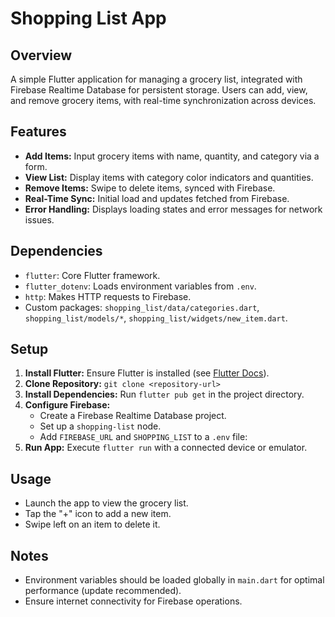 # Shopping List App

## Overview
A simple Flutter application for managing a grocery list, integrated with Firebase Realtime Database for persistent storage. Users can add, view, and remove grocery items, with real-time synchronization across devices.

## Features
- **Add Items:** Input grocery items with name, quantity, and category via a form.
- **View List:** Display items with category color indicators and quantities.
- **Remove Items:** Swipe to delete items, synced with Firebase.
- **Real-Time Sync:** Initial load and updates fetched from Firebase.
- **Error Handling:** Displays loading states and error messages for network issues.

## Dependencies
- `flutter`: Core Flutter framework.
- `flutter_dotenv`: Loads environment variables from `.env`.
- `http`: Makes HTTP requests to Firebase.
- Custom packages: `shopping_list/data/categories.dart`, `shopping_list/models/*`, `shopping_list/widgets/new_item.dart`.

## Setup
1. **Install Flutter:** Ensure Flutter is installed (see [Flutter Docs](https://flutter.dev/docs/get-started/install)).
2. **Clone Repository:** `git clone <repository-url>`
3. **Install Dependencies:** Run `flutter pub get` in the project directory.
4. **Configure Firebase:**
   - Create a Firebase Realtime Database project.
   - Set up a `shopping-list` node.
   - Add `FIREBASE_URL` and `SHOPPING_LIST` to a `.env` file:
5. **Run App:** Execute `flutter run` with a connected device or emulator.

## Usage
- Launch the app to view the grocery list.
- Tap the "+" icon to add a new item.
- Swipe left on an item to delete it.

## Notes
- Environment variables should be loaded globally in `main.dart` for optimal performance (update recommended).
- Ensure internet connectivity for Firebase operations.